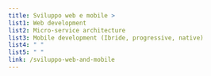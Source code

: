 ```yaml
---
title: Sviluppo web e mobile >
list1: Web development
list2: Micro-service architecture
list3: Mobile development (Ibride, progressive, native)
list4: " "
list5: " "
link: /sviluppo-web-and-mobile
---
```

